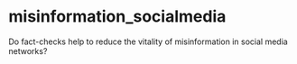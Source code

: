 # misinformation_socialmedia
Do fact-checks help to reduce the vitality of misinformation in social media networks?
